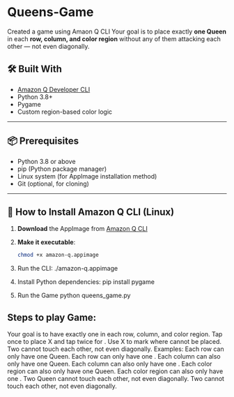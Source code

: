 # Queens-Game
Created a game using Amaon Q CLI 
Your goal is to place exactly **one Queen** in each **row, column, and color region** without any of them attacking each other — not even diagonally.

## 🛠 Built With

- [Amazon Q Developer CLI](https://docs.aws.amazon.com/amazonq/latest/qdeveloper-ug/q-cli.html)
-  Python 3.8+
-  Pygame
-  Custom region-based color logic

---

## 📦 Prerequisites

- Python 3.8 or above
- pip (Python package manager)
- Linux system (for AppImage installation method)
- Git (optional, for cloning)

---

## 🚀 How to Install Amazon Q CLI (Linux)

1. **Download** the AppImage from [Amazon Q CLI](https://docs.aws.amazon.com/amazonq/latest/qdeveloper-ug/q-cli.html)

2. **Make it executable**:
   ```bash
   chmod +x amazon-q.appimage
3. Run the CLI:
    ./amazon-q.appimage
4. Install Python dependencies:
    pip install pygame
5. Run the Game
    python queens_game.py


## Steps to play Game: 

Your goal is to have exactly one  in each row, column, and color region.
Tap once to place X and tap twice for  . Use X to mark where  cannot be placed.
Two  cannot touch each other, not even diagonally.
Examples:
Each row can only have one Queen.
Each row can only have one  .
Each column can also only have one Queen.
Each column can also only have one  .
Each color region can also only have one Queen.
Each color region can also only have one  .
Two Queen cannot touch each other, not even diagonally.
Two  cannot touch each other, not even diagonally.
